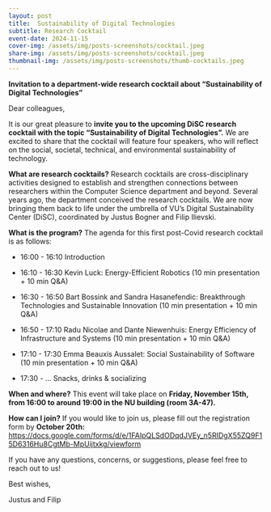 ```yaml
---
layout: post
title:  Sustainability of Digital Technologies
subtitle: Research Cocktail
event-date: 2024-11-15
cover-img: /assets/img/posts-screenshots/cocktail.jpeg
share-img: /assets/img/posts-screenshots/cocktail.jpeg
thumbnail-img: /assets/img/posts-screenshots/thumb-cocktails.jpeg
---
```


**Invitation to a department-wide research cocktail about “Sustainability of Digital Technologies”**

Dear colleagues,

It is our great pleasure to **invite you to the upcoming DiSC research cocktail with the topic “Sustainability of Digital Technologies”.** We are excited to share that the cocktail will feature four speakers, who will reflect on the social, societal, technical, and environmental sustainability of technology. 

**What are research cocktails?** Research cocktails are cross-disciplinary activities designed to establish and strengthen connections between researchers within the Computer Science department and beyond. Several years ago, the department conceived the research cocktails. We are now bringing them back to life under the umbrella of VU’s Digital Sustainability Center (DiSC), coordinated by Justus Bogner and Filip Ilievski.



**What is the program?** The agenda for this first post-Covid research cocktail is as follows:

- 16:00 - 16:10 Introduction

- 16:10 - 16:30 Kevin Luck: Energy-Efficient Robotics (10 min presentation + 10 min Q\&A)

- 16:30 - 16:50 Bart Bossink and Sandra Hasanefendic: Breakthrough Technologies and Sustainable Innovation (10 min presentation + 10 min Q\&A)

- 16:50 - 17:10 Radu Nicolae and Dante Niewenhuis: Energy Efficiency of Infrastructure and Systems (10 min presentation + 10 min Q\&A)

- 17:10 - 17:30 Emma Beauxis Aussalet: Social Sustainability of Software (10 min presentation + 10 min Q\&A)

- 17:30 - ... Snacks, drinks & socializing

**When and where?** This event will take place on **Friday, November 15th, from 16:00 to around 19:00 in the NU building (room 3A-47).** 

**How can I join?** If you would like to join us, please fill out the registration form by **October 20th:** <https://docs.google.com/forms/d/e/1FAIpQLSdODqdJVEy_n5RIDgX55ZQ9F15D6316Hu8CgtMb-MpUijtxkg/viewform>

If you have any questions, concerns, or suggestions, please feel free to reach out to us!

Best wishes,

Justus and Filip

<!-- ![](/assets/img/posts-screenshots/cocktail.jpeg) -->
